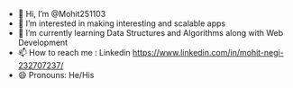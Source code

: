 - 👋 Hi, I’m @Mohit251103
- 👀 I’m interested in making interesting and scalable apps
- 🌱 I’m currently learning Data Structures and Algorithms along with Web Development
- 📫 How to reach me : Linkedin https://www.linkedin.com/in/mohit-negi-232707237/
- 😄 Pronouns: He/His

<!---
Mohit251103/Mohit251103 is a ✨ special ✨ repository because its `README.md` (this file) appears on your GitHub profile.
You can click the Preview link to take a look at your changes.
--->
